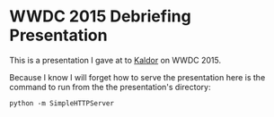WWDC 2015 Debriefing Presentation
=================================

This is a presentation I gave at to [Kaldor][] on WWDC 2015.

[Kaldor]: http://www.kaldorgroup.com/

Because I know I will forget how to serve the presentation here is the command to run from the the presentation's directory:

	python -m SimpleHTTPServer
